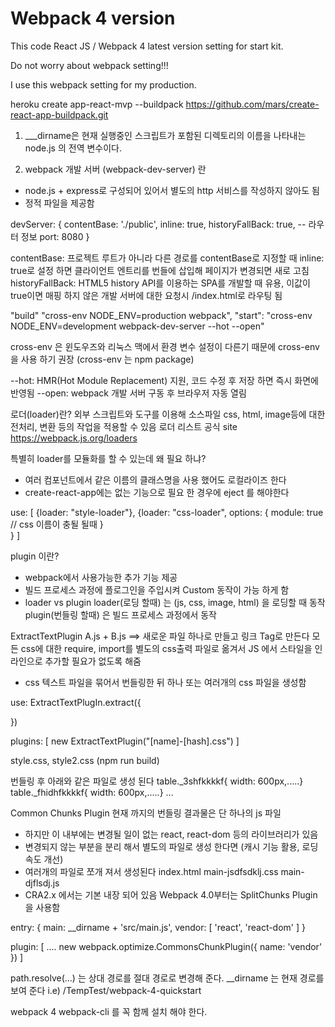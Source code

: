 # Webpack 4 version

 This code React JS / Webpack 4 latest version setting for start kit.


 Do not worry about webpack setting!!!


 I use this webpack setting for my production.


heroku create app-react-mvp --buildpack https://github.com/mars/create-react-app-buildpack.git


1. ___dirname은 현재 실행중인 스크립트가 포함된 디렉토리의 이름을 나타내는 node.js 의 전역 변수이다.

2. webpack 개발 서버 (webpack-dev-server) 란 
 - node.js + express로 구성되어 있어서 별도의 http 서비스를 작성하지 않아도 됨
 - 정적 파일을 제공함

devServer: {
    contentBase: './public',
    inline: true,
    historyFallBack: true, -- 라우터 정보
    port: 8080
}

contentBase: 프로젝트 루트가 아니라 다른 경로를 contentBase로 지정할 때
inline: true로 설정 하면 클라이언트 엔트리를 번들에 삽입해 페이지가 변경되면 새로 고침
historyFallBack: HTML5 history API를 이용하는 SPA를 개발할 때 유용, 이값이 true이면 매핑 하지 않은 개발 서버에 대한 요청시 /index.html로 라우팅 됨


"build" "cross-env NODE_ENV=production webpack",
"start": "cross-env NODE_ENV=development webpack-dev-server --hot --open"

cross-env 은 윈도우즈와 리눅스 맥에서 환경 변수 설정이 다른기 때문에 cross-env을 사용 하기 권장 (cross-env 는 npm package)

--hot: HMR(Hot Module Replacement) 지원, 코드 수정 후 저장 하면 즉시 화면에 반영됨
--open: webpack 개발 서버 구동 후 브라우저 자동 열림 


로더(loader)란?
외부 스크립트와 도구를 이용해 소스파일 css, html, image등에 대한 전처리, 변환 등의 작업을 적용할 수 있음
로더 리스트 공식 site https://webpack.js.org/loaders

특별히 loader를 모듈화를 할 수 있는데 왜 필요 하냐?
- 여러 컴포넌트에서 같은 이름의 클래스명을 사용 했어도 로컬라이즈 한다
- create-react-app에는 없는 기능으로 필요 한 경우에 eject 를 해야한다

use: [
    {loader: "style-loader"},
    {loader: "css-loader",
     options: {
         module: true   // css 이름이 충될 될때 
     }   
    }
]

plugin 이란?
- webpack에서 사용가능한 추가 기능 제공
- 빌드 프로세스 과정에 플로그인을 주입시켜 Custom 동작이 가능 하게 함
- loader vs plugin 
 loader(로딩 할때) 는 (js, css, image, html) 을 로딩할 때 동작
 plugin(번들링 할때) 은 빌드 프로세스 과정에서 동작


ExtractTextPlugin
A.js + B.js ==>  새로운 파일 하나로 만들고 링크 Tag로 만든다
모든 css에 대한 require, import를 별도의 css출력 파일로 옮겨서 JS 에서 스타일을 인라인으로 추가할 필요가 없도록 해줌
- css 텍스트 파일을 묶어서 번들링한 뒤 하나 또는 여러개의 css 파일을 생성함

use: ExtractTextPlugIn.extract({

})

plugins: [
    new ExtractTextPlugin("[name]-[hash].css")
]

style.css, style2.css (npm run build) 

번들링 후 아래와 같은 파일로 생성 된다
table._3shfkkkkf{ width: 600px,.....}
table._fhidhfkkkkf{ width: 600px,.....}
...


Common Chunks Plugin
현재 까지의 번들링 결과물은 단 하나의 js 파일
- 하지만 이 내부에는 변경될 일이 없는 react, react-dom 등의 라이브러리가 있음
- 변경되지 않는 부분을 분리 해서 별도의 파일로 생성 한다면 (캐시 기능 활용, 로딩 속도 개선)
- 여러개의 파일로 쪼개 져서 생성된다
index.html
main-jsdfsdklj.css
main-djflsdj.js
- CRA2.x 에서는 기본 내장 되어 있음
Webpack 4.0부터는 SplitChunks Plugin을 사용함

entry: {
    main: __dirname + 'src/main.js',
    vendor: [
        'react',
        'react-dom'
    ]
}

plugin: [
....
    new webpack.optimize.CommonsChunkPlugin({
        name: 'vendor'
    })
]


path.resolve(...) 는 상대 경로를 절대 경로로 변경해 준다.
__dirname 는 현재 경로를 보여 준다 i.e) /TempTest/webpack-4-quickstart

webpack 4 webpack-cli 를 꼭 함께 설치 해야 한다.